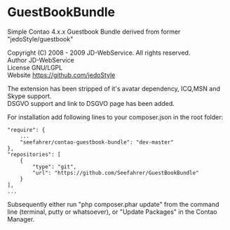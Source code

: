 # GuestBookBundle
Simple Contao 4.x.x Guestbook Bundle derived from former "jedoStyle/guestbook"

Copyright &#40;C&#41; 2008 - 2009 JD-WebService. All rights reserved.</br>
Author     JD-WebService</br>
License    GNU/LGPL</br>
Website    https://github.com/jedoStyle</br>

The extension has been stripped of it's avatar dependency, ICQ,MSN and Skype support.</br>
DSGVO support and link to DSGVO page has been added.

For installation add following lines to your composer.json in the root folder:

    "require": {
        ...   
        "seefahrer/contao-guestbook-bundle": "dev-master"
    },
    "repositories": [
        {
            "type": "git",
            "url": "https://github.com/Seefahrer/GuestBookBundle"
        }
    ],
    ...
    
    
    
Subsequently either run "php composer.phar update" from the command line (terminal, putty or whatsoever),
or "Update Packages" in the Contao Manager.
